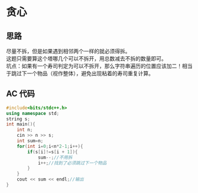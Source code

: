 # 贪心  
## 思路
尽量不拆，但是如果遇到相邻两个一样的就必须得拆。  
这题只需要算这个塔哪几个可以不拆开，用总数减去不拆的数量即可。  
坑点：如果有一个寿司判定为可以不拆开，那么字符串遍历的位置应该加二！相当于跳过下一个物品（视作整体），避免出现粘着的寿司重复计算。
## AC 代码
```cpp
#include<bits/stdc++.h>
using namespace std;
string s;
int main(){
	int n;
	cin >> n >> s;
	int sum=n;
	for(int i=0;i<n*2-1;i++){
		if(s[i]!=s[i + 1]){
			sum--;//不用拆 
			i++;//找到了必须跳过下一个物品 
		}
	}
	cout << sum << endl;//输出 
}
```
